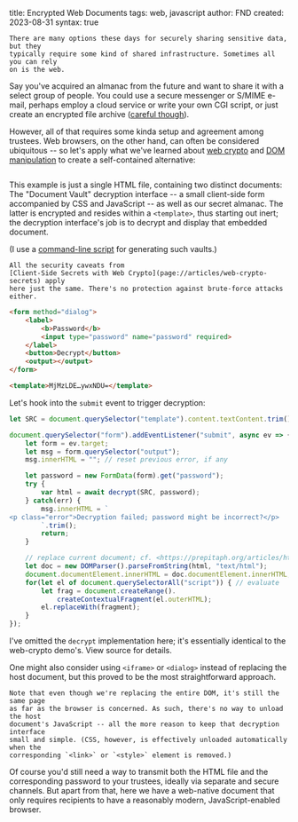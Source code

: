 title: Encrypted Web Documents
tags: web, javascript
author: FND
created: 2023-08-31
syntax: true

```intro
There are many options these days for securely sharing sensitive data, but they
typically require some kind of shared infrastructure. Sometimes all you can rely
on is the web.
```

Say you've acquired an almanac from the future and want to share it with a
select group of people. You could use a secure messenger or S/MIME e-mail,
perhaps employ a cloud service or write your own CGI script, or just create an
encrypted file archive
([careful though](https://en.wikipedia.org/wiki/ZIP_(file_format)#Encryption)).

However, all of that requires some kinda setup and agreement among trustees. Web
browsers, on the other hand, can often be considered ubiquitous -- so let's
apply what we've learned about [web crypto](page://articles/web-crypto-secrets)
and [DOM manipulation](page://articles/html2dom) to create a self-contained
alternative:

```embed uri=./demo.html
```

This example is just a single HTML file, containing two distinct documents: The
"Document Vault" decryption interface -- a small client-side form accompanied by
CSS and JavaScript -- as well as our secret almanac. The latter is encrypted and
resides within a `<template>`, thus starting out inert; the decryption
interface's job is to decrypt and display that embedded document.

(I use a [command-line script](./cli.js) for generating such vaults.)

```infobox
All the security caveats from
[Client-Side Secrets with Web Crypto](page://articles/web-crypto-secrets) apply
here just the same. There's no protection against brute-force attacks either.
```

```html
<form method="dialog">
    <label>
        <b>Password</b>
        <input type="password" name="password" required>
    </label>
    <button>Decrypt</button>
    <output></output>
</form>

<template>MjMzLDE…ywxNDU=</template>
```

Let's hook into the `submit` event to trigger decryption:

```javascript
let SRC = document.querySelector("template").content.textContent.trim();

document.querySelector("form").addEventListener("submit", async ev => {
    let form = ev.target;
    let msg = form.querySelector("output");
    msg.innerHTML = ""; // reset previous error, if any

    let password = new FormData(form).get("password");
    try {
        var html = await decrypt(SRC, password);
    } catch(err) {
        msg.innerHTML = `
<p class="error">Decryption failed; password might be incorrect?</p>
        `.trim();
        return;
    }

    // replace current document; cf. <https://prepitaph.org/articles/html2dom/>
    let doc = new DOMParser().parseFromString(html, "text/html");
    document.documentElement.innerHTML = doc.documentElement.innerHTML;
    for(let el of document.querySelectorAll("script")) { // evaluate
        let frag = document.createRange().
            createContextualFragment(el.outerHTML);
        el.replaceWith(fragment);
    }
});
```

I've omitted the `decrypt` implementation here; it's essentially identical to
the web-crypto demo's. View source for details.

One might also consider using `<iframe>` or `<dialog>` instead of replacing the
host document, but this proved to be the most straightforward approach.

```aside compact
Note that even though we're replacing the entire DOM, it's still the same page
as far as the browser is concerned. As such, there's no way to unload the host
document's JavaScript -- all the more reason to keep that decryption interface
small and simple. (CSS, however, is effectively unloaded automatically when the
corresponding `<link>` or `<style>` element is removed.)
```

Of course you'd still need a way to transmit both the HTML file and the
corresponding password to your trustees, ideally via separate and secure
channels. But apart from that, here we have a web-native document that only
requires recipients to have a reasonably modern, JavaScript-enabled browser.
